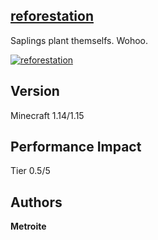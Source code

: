 ## [reforestation](https://download.metroite.de/#/home?url=https://github.com/Metroite/datapacks/tree/1.14/reforestation&rootDirectory=false)

Saplings plant themselfs. Wohoo.

<a href="https://download.metroite.de/#/home?url=https://github.com/Metroite/datapacks/tree/1.14/reforestation&rootDirectory=false" rel="Saplings just plant themselfs! #teamtrees">![reforestation](reforestation.png?raw=true "Saplings just plant themselfs! #teamtrees")</a>

## Version

Minecraft 1.14/1.15

## Performance Impact

Tier 0.5/5

## Authors

**Metroite**
